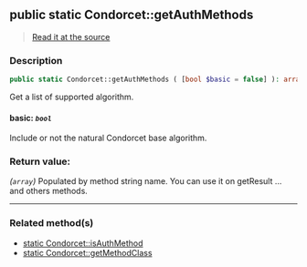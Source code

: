 ## public static Condorcet::getAuthMethods

> [Read it at the source](https://github.com/julien-boudry/Condorcet/blob/master/src/Condorcet.php#L90)

### Description    

```php
public static Condorcet::getAuthMethods ( [bool $basic = false] ): array
```

Get a list of supported algorithm.
    

#### **basic:** *```bool```*   
Include or not the natural Condorcet base algorithm.    


### Return value:   

*(```array```)* Populated by method string name. You can use it on getResult ... and others methods.


---------------------------------------

### Related method(s)      

* [static Condorcet::isAuthMethod](/Docs/ApiReferences/Condorcet%20Class/public%20static%20Condorcet--isAuthMethod.md)    
* [static Condorcet::getMethodClass](/Docs/ApiReferences/Condorcet%20Class/public%20static%20Condorcet--getMethodClass.md)    
